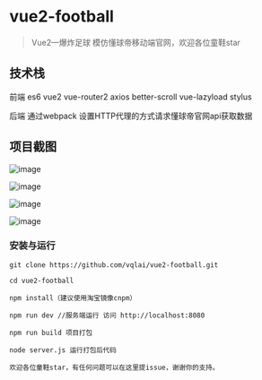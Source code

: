 # vue2-football

> Vue2—爆炸足球
模仿懂球帝移动端官网，欢迎各位童鞋star 

## 技术栈

前端 es6 vue2 vue-router2 axios better-scroll vue-lazyload stylus 

后端 通过webpack 设置HTTP代理的方式请求懂球帝官网api获取数据

## 项目截图

![image](https://github.com/vqlai/vue2-football/blob/master/static/1.jpg)

![image](https://github.com/vqlai/vue2-football/blob/master/static/2.jpg)

![image](https://github.com/vqlai/vue2-football/blob/master/static/3.jpg)

![image](https://github.com/vqlai/vue2-football/blob/master/static/4.jpg)

### 安装与运行

```
git clone https://github.com/vqlai/vue2-football.git

cd vue2-football

npm install（建议使用淘宝镜像cnpm）

npm run dev //服务端运行 访问 http://localhost:8080

npm run build 项目打包 

node server.js 运行打包后代码 

欢迎各位童鞋star，有任何问题可以在这里提issue，谢谢你的支持。
